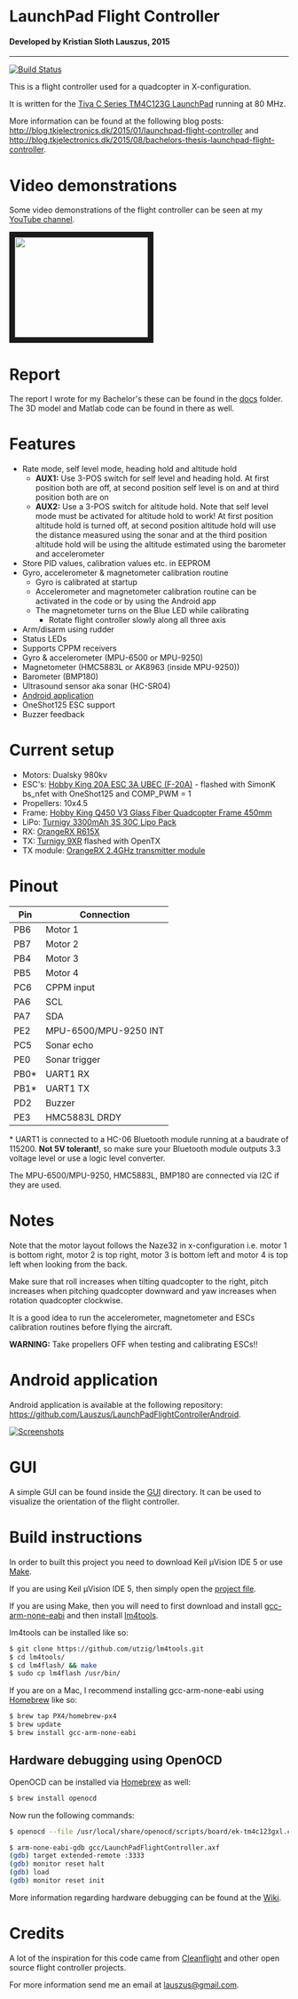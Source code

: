 # LaunchPad Flight Controller
#### Developed by Kristian Sloth Lauszus, 2015
_________
[![Build Status](https://travis-ci.org/Lauszus/LaunchPadFlightController.svg?branch=master)](https://travis-ci.org/Lauszus/LaunchPadFlightController)

This is a flight controller used for a quadcopter in X-configuration.

It is written for the [Tiva C Series TM4C123G LaunchPad](http://www.ti.com/tool/EK-TM4C123GXL) running at 80 MHz.

More information can be found at the following blog posts: <http://blog.tkjelectronics.dk/2015/01/launchpad-flight-controller> and <http://blog.tkjelectronics.dk/2015/08/bachelors-thesis-launchpad-flight-controller>.

# Video demonstrations

Some video demonstrations of the flight controller can be seen at my [YouTube channel](https://www.youtube.com/playlist?list=PLRBI0ZWd8RfBnD1IZzrBdREjrzRAjWMqg).

<a href="https://www.youtube.com/watch?v=HXX-2L1hKgI&index=1&list=PLRBI0ZWd8RfBnD1IZzrBdREjrzRAjWMqg" target="_blank"><img src="http://img.youtube.com/vi/HXX-2L1hKgI/0.jpg" width="240" height="180" border="10" /></a>

# Report

The report I wrote for my Bachelor's these can be found in the [docs](docs) folder. The 3D model and Matlab code can be found in there as well.

# Features

* Rate mode, self level mode, heading hold and altitude hold
    - __AUX1:__ Use 3-POS switch for self level and heading hold. At first position both are off, at second position self level is on and at third position both are on
    - __AUX2:__ Use a 3-POS switch for altitude hold. Note that self level mode must be activated for altitude hold to work! At first position altitude hold is turned off, at second position altitude hold will use the distance measured using the sonar and at the third position altitude hold will be using the altitude estimated using the barometer and accelerometer
* Store PID values, calibration values etc. in EEPROM
* Gyro, accelerometer & magnetometer calibration routine
    - Gyro is calibrated at startup
    - Accelerometer and magnetometer calibration routine can be activated in the code or by using the Android app
    - The magnetometer turns on the Blue LED while calibrating
        + Rotate flight controller slowly along all three axis
* Arm/disarm using rudder
* Status LEDs
* Supports CPPM receivers
* Gyro & accelerometer (MPU-6500 or MPU-9250)
* Magnetometer (HMC5883L or AK8963 (inside MPU-9250))
* Barometer (BMP180)
* Ultrasound sensor aka sonar (HC-SR04)
* [Android application](https://github.com/Lauszus/LaunchPadFlightControllerAndroid)
* OneShot125 ESC support
* Buzzer feedback

# Current setup

* Motors: Dualsky 980kv
* ESC's: [Hobby King 20A ESC 3A UBEC (F-20A)](http://hobbyking.com/hobbyking/store/uh_viewItem.asp?idProduct=37253) - flashed with SimonK bs_nfet with OneShot125 and COMP_PWM = 1
* Propellers: 10x4.5
* Frame: [Hobby King Q450 V3 Glass Fiber Quadcopter Frame 450mm](http://hobbyking.com/hobbyking/store/__49725__Q450_V3_Glass_Fiber_Quadcopter_Frame_450mm_Integrated_PCB_Version.html)
* LiPo: [Turnigy 3300mAh 3S 30C Lipo Pack](http://hobbyking.com/hobbyking/store/uh_viewItem.asp?idProduct=35870)
* RX: [OrangeRX R615X](http://www.hobbyking.com/hobbyking/store/__46632__OrangeRx_R615X_Spektrum_JR_DSM2_DSMX_Compatible_6Ch_2_4GHz_Receiver_w_CPPM.html)
* TX: [Turnigy 9XR](http://www.hobbyking.com/hobbyking/store/__31544__Turnigy_9XR_Transmitter_Mode_2_No_Module_.html) flashed with OpenTX
* TX module: [OrangeRX 2.4GHz transmitter module](http://hobbyking.com/hobbyking/store/__24656__OrangeRX_DSMX_DSM2_2_4Ghz_Transmitter_Module_JR_Turnigy_compatible_.html)

# Pinout

| Pin  |         Connection      |
|------|-------------------------|
| PB6  |          Motor 1        |
| PB7  |          Motor 2        |
| PB4  |          Motor 3        |
| PB5  |          Motor 4        |
| PC6  |         CPPM input      |
| PA6  |           SCL           |
| PA7  |           SDA           |
| PE2  |  MPU-6500/MPU-9250 INT  |
| PC5  |        Sonar echo       |
| PE0  |       Sonar trigger     |
| PB0* |         UART1 RX        |
| PB1* |         UART1 TX        |
| PD2  |          Buzzer         |
| PE3  |       HMC5883L DRDY     |

\* UART1 is connected to a HC-06 Bluetooth module running at a baudrate of 115200. __Not 5V tolerant!__, so make sure your Bluetooth module outputs 3.3 voltage level or use a logic level converter.

The MPU-6500/MPU-9250, HMC5883L, BMP180 are connected via I2C if they are used.

# Notes

Note that the motor layout follows the Naze32 in x-configuration i.e. motor 1 is bottom right, motor 2 is top right, motor 3 is bottom left and motor 4 is top left when looking from the back.

Make sure that roll increases when tilting quadcopter to the right, pitch increases when pitching quadcopter downward and yaw increases when rotation quadcopter clockwise.

It is a good idea to run the accelerometer, magnetometer and ESCs calibration routines before flying the aircraft.

__WARNING:__ Take propellers OFF when testing and calibrating ESCs!!

# Android application

Android application is available at the following repository: <https://github.com/Lauszus/LaunchPadFlightControllerAndroid>.

[![Screenshots](https://raw.githubusercontent.com/Lauszus/LaunchPadFlightControllerAndroid/master/android_screenshots.png)](https://github.com/Lauszus/LaunchPadFlightControllerAndroid)

# GUI

A simple GUI can be found inside the [GUI](GUI) directory. It can be used to visualize the orientation of the flight controller.

# Build instructions

In order to built this project you need to download Keil µVision IDE 5 or use [Make](http://www.gnu.org/software/make/).

If you are using Keil µVision IDE 5, then simply open the [project file](LaunchPadFlightController.uvprojx).

If you are using Make, then you will need to first download and install [gcc-arm-none-eabi](https://launchpad.net/gcc-arm-embedded/4.8/4.8-2014-q3-update) and then install [lm4tools](https://github.com/utzig/lm4tools).

lm4tools can be installed like so:

```bash
$ git clone https://github.com/utzig/lm4tools.git
$ cd lm4tools/
$ cd lm4flash/ && make
$ sudo cp lm4flash /usr/bin/
```

If you are on a Mac, I recommend installing gcc-arm-none-eabi using [Homebrew](http://brew.sh) like so:

```bash
$ brew tap PX4/homebrew-px4
$ brew update
$ brew install gcc-arm-none-eabi
```

## Hardware debugging using OpenOCD

OpenOCD can be installed via [Homebrew](http://brew.sh) as well:

```bash
$ brew install openocd
```

Now run the following commands:

```bash
$ openocd --file /usr/local/share/openocd/scripts/board/ek-tm4c123gxl.cfg

$ arm-none-eabi-gdb gcc/LaunchPadFlightController.axf
(gdb) target extended-remote :3333
(gdb) monitor reset halt
(gdb) load
(gdb) monitor reset init
```

More information regarding hardware debugging can be found at the [Wiki](https://github.com/Lauszus/LaunchPadFlightController/wiki/Hardware-Debugging-In-Eclipse).

# Credits

A lot of the inspiration for this code came from [Cleanflight](https://github.com/cleanflight/cleanflight) and other open source flight controller projects.

For more information send me an email at <lauszus@gmail.com>.
